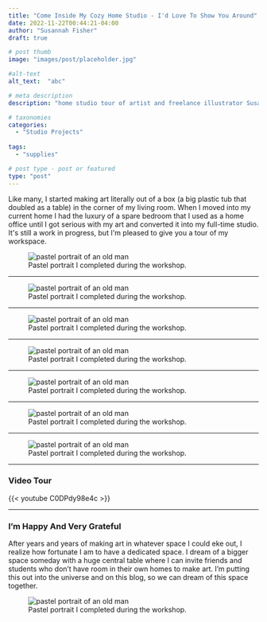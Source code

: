 ```yaml
---
title: "Come Inside My Cozy Home Studio - I'd Love To Show You Around"
date: 2022-11-22T00:44:21-04:00
author: "Susannah Fisher"
draft: true

# post thumb
image: "images/post/placeholder.jpg"

#alt-text
alt_text:  "abc"

# meta description
description: "home studio tour of artist and freelance illustrator Susannah Fisher"

# taxonomies
categories:
  - "Studio Projects"
  
tags:
  - "supplies"

# post type - post or featured
type: "post"
---
```


Like many, I started making art literally out of a box (a big plastic tub that doubled as a table) in the corner of my living room. When I moved into my current home I had the luxury of a spare bedroom that I used as a home office until I got serious with my art and converted it into my full-time studio. It's still a work in progress, but I'm pleased to give you a tour of my workspace. 

<!--more-->

<figure>
  <img src="/images/post/placeholder.jpg" alt="pastel portrait of an old man" title="Pastel portrait I completed during the workshop.">
  <figcaption>Pastel portrait I completed during the workshop.</figcaption>
</figure>

<hr>

<figure>
  <img src="/images/post/placeholder.jpg" alt="pastel portrait of an old man" title="Pastel portrait I completed during the workshop.">
  <figcaption>Pastel portrait I completed during the workshop.</figcaption>
</figure>

<hr>

<figure>
  <img src="/images/post/placeholder.jpg" alt="pastel portrait of an old man" title="Pastel portrait I completed during the workshop.">
  <figcaption>Pastel portrait I completed during the workshop.</figcaption>
</figure>

<hr>

<figure>
  <img src="/images/post/placeholder.jpg" alt="pastel portrait of an old man" title="Pastel portrait I completed during the workshop.">
  <figcaption>Pastel portrait I completed during the workshop.</figcaption>
</figure>

<hr>

<figure>
  <img src="/images/post/placeholder.jpg" alt="pastel portrait of an old man" title="Pastel portrait I completed during the workshop.">
  <figcaption>Pastel portrait I completed during the workshop.</figcaption>
</figure>

<hr>

<figure>
  <img src="/images/post/placeholder.jpg" alt="pastel portrait of an old man" title="Pastel portrait I completed during the workshop.">
  <figcaption>Pastel portrait I completed during the workshop.</figcaption>
</figure>

<hr>

<figure>
  <img src="/images/post/placeholder.jpg" alt="pastel portrait of an old man" title="Pastel portrait I completed during the workshop.">
  <figcaption>Pastel portrait I completed during the workshop.</figcaption>
</figure>

<hr>

### Video Tour
{{< youtube C0DPdy98e4c >}}

<hr>

### I’m Happy And Very Grateful
After years and years of making art in whatever space I could eke out, I realize how fortunate I am to have a dedicated space. I dream of a bigger space someday with a huge central table where I can invite friends and students who don’t have room in their own homes to make art. I’m putting this out into the universe and on this blog, so we can dream of this space together.

<figure>
  <img src="/images/post/placeholder.jpg" alt="pastel portrait of an old man" title="Pastel portrait I completed during the workshop.">
  <figcaption>Pastel portrait I completed during the workshop.</figcaption>
</figure>



